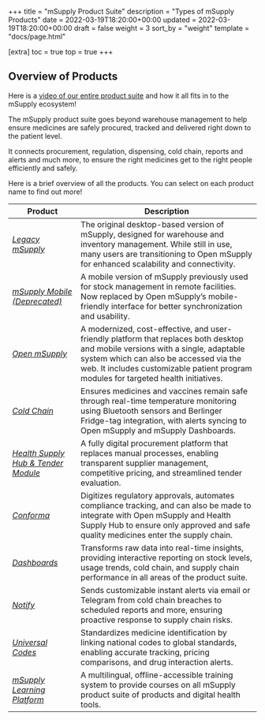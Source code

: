 +++
title = "mSupply Product Suite"
description = "Types of mSupply Products"
date = 2022-03-19T18:20:00+00:00
updated = 2022-03-19T18:20:00+00:00
draft = false
weight = 3
sort_by = "weight"
template = "docs/page.html"

[extra]
toc = true
top = true
+++

## **Overview of Products**
Here is a [video of our entire product suite](https://www.youtube.com/watch?v=-fuMEtkvVeI) and how it all fits in to the mSupply ecosystem! 

The mSupply product suite goes beyond warehouse management to help ensure medicines are safely procured, tracked and delivered right down to the patient level. 

It connects procurement, regulation, dispensing, cold chain, reports and alerts and much more, to ensure the right medicines get to the right people efficiently and safely.

Here is a brief overview of all the products. You can select on each product name to find out more!


| **Product**                                                                                            | **Description**                                                                                                                                                                                                                                                   |
| ------------------------------------------------------------------------------------------------------ | ----------------------------------------------------------------------------------------------------------------------------------------------------------------------------------------------------------------------------------------------------------------- |
| [*Legacy mSupply*](https://docs.msupply.org.nz/)                                                       | The original desktop-based version of mSupply, designed for warehouse and inventory management. While still in use, many users are transitioning to Open mSupply for enhanced scalability and connectivity.                                                       |
| [*mSupply Mobile (Deprecated)*](https://docs.msupply.foundation/mobile/introduction/introduction/)     | A mobile version of mSupply previously used for stock management in remote facilities. Now replaced by Open mSupply’s mobile-friendly interface for better synchronization and usability.                                                                         |
| [*Open mSupply*](https://msupply.foundation/open-msupply/cold-chain)                                   | A modernized, cost-effective, and user-friendly platform that replaces both desktop and mobile versions with a single, adaptable system which can also be accessed via the web. It includes customizable patient program modules for targeted health initiatives. |
| [*Cold Chain*](https://docs.msupply.foundation/coldchain/introduction/)                                | Ensures medicines and vaccines remain safe through real-time temperature monitoring using Bluetooth sensors and Berlinger Fridge-tag integration, with alerts syncing to Open mSupply and mSupply Dashboards.                                                     |
| [*Health Supply Hub & Tender Module*](https://docs.msupply.foundation/health-supply-hub/introduction/) | A fully digital procurement platform that replaces manual processes, enabling transparent supplier management, competitive pricing, and streamlined tender evaluation.                                                                                            |
| [*Conforma*](https://docs.conforma.nz/)                                                                | Digitizes regulatory approvals, automates compliance tracking, and can also be made to integrate with Open mSupply and Health Supply Hub to ensure only approved and safe quality medicines enter the supply chain.                                               |
| [*Dashboards*](https://msupply.foundation/open-msupply/data-visualisation)                             | Transforms raw data into real-time insights, providing interactive reporting on stock levels, usage trends, cold chain, and supply chain performance in all areas of the product suite.                                                                           |
| [*Notify*](https://msupply.foundation/open-msupply/notify)                                             | Sends customizable instant alerts via email or Telegram from cold chain breaches to scheduled reports and more, ensuring proactive response to supply chain risks.                                                                                                |
| [*Universal Codes*](https://codes.msupply.foundation/browse)                                           | Standardizes medicine identification by linking national codes to global standards, enabling accurate tracking, pricing comparisons, and drug interaction alerts.                                                                                                 |
| [*mSupply Learning Platform*](https://learn.msupply.foundation/my/)                                    | A multilingual, offline-accessible training system to provide courses on all mSupply product suite of products and digital health tools.                                                                                                                          |

